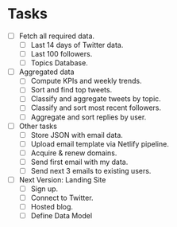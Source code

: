 # Tasks

- [ ] Fetch all required data.
    - [ ] Last 14 days of Twitter data.
    - [ ] Last 100 followers.
    - [ ] Topics Database.

- [ ] Aggregated data
    - [ ] Compute KPIs and weekly trends.
    - [ ] Sort and find top tweets.
    - [ ] Classify and aggregate tweets by topic.
    - [ ] Classify and sort most recent followers.
    - [ ] Aggregate and sort replies by user.

- [ ] Other tasks
    - [ ] Store JSON with email data.
    - [ ] Upload email template via Netlify pipeline.
    - [ ] Acquire & renew domains.
    - [ ] Send first email with my data.
    - [ ] Send next 3 emails to existing users.

- [ ] Next Version: Landing Site 
    - [ ] Sign up.
    - [ ] Connect to Twitter.
    - [ ] Hosted blog.
    - [ ] Define Data Model
